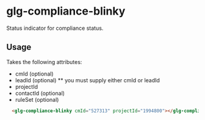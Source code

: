 # glg-compliance-blinky

Status indicator for compliance status.

## Usage

Takes the following attributes:

  * cmId (optional)
  * leadId (optional) ** you must supply either cmId or leadId
  * projectId
  * contactId (optional)
  * ruleSet (optional)

```html
  <glg-compliance-blinky cmId="527313" projectId="1994800"></glg-compliance-blinky>
```
